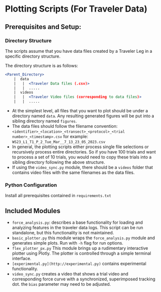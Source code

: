 # Plotting Scripts (For Traveler Data)

## Prerequisites and Setup:

### Directory Structure

The scripts assume that you have data files created by a Traveler Leg in a specific directory structure.

The directory structure is as follows:

```jsx
<Parent_Directory>
	|  data 
	| 	|  <Traveler Data files (.csv)>
	|	|  .....
	|  videos
	| 	|  <Traveler Video files (corresponding to data files)>
	| 	|  .....
```
- At the simplest level, all files that you want to plot should be under a directory named `data`. Any resulting generated figures will be put into a sibling directory named `figures`.
- The data files should follow the filename convention: `<identifier>_<location>_<transect>_<protocol>_<trial number>_<timestamp>.csv` for example: `WS23_L1_T1_P_2_Tue_Mar__7_13_23_05_2023.csv`
- In general, the plotting scripts either process single file selections or recursively process entire directories. So if you have 100 trials and want to process a set of 10 trials, you would need to copy these trials into a sibling directory following the above structure.
- If using the `video_sync.py` module, there should be a `videos` folder that contains video files with the same filenames as the data files.

### Python Configuration

Install all prerequisites contained in `requirements.txt`

## Included Modules

- `force_analysis.py`: describes a base functionality for loading and analyzing features in the traveler data logs. This script can be run standalone, but this functionality is not maintained.
- `basic_plotter.py` this module wraps the `force_analysis.py` module and generates simple plots. Run with `-h` flag for run options.
- `flex_plotter_px.py` This module brings up a rudimentary interactive plotter using Plotly. The plotter is controlled through a simple terminal interface.
- `[experimental.py](http://experimental.py)` contains experimental functionality.
- `video_sync.py` creates a video that shows a trial video and corresponding force curve with a synchronized, superimposed tracking dot. the `bias` parameter may need to be adjusted.